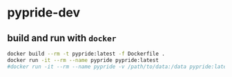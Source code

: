 # pypride-dev

## build and run with `docker`

```bash
docker build --rm -t pypride:latest -f Dockerfile .
docker run -it --rm --name pypride pypride:latest
#docker run -it --rm --name pypride -v /path/to/data:/data pypride:latest
```